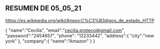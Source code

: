 ## RESUMEN DE 05_05_21
https://es.wikipedia.org/wiki/Anexo:C%C3%B3digos_de_estado_HTTP  

{
    "name":"Cecilia",
    "email":"cecilia.proteco@gmail.com",
    "password":"2454657",
    "phone": "12233442",
    "address":{
        "city":"new york"
    },
    "company":{
        "name":"Amazon"
    }
}